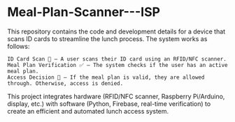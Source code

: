 # Meal-Plan-Scanner---ISP
This repository contains the code and development details for a device that scans ID cards to streamline the lunch process. The system works as follows:

    ID Card Scan 🎫 – A user scans their ID card using an RFID/NFC scanner.
    Meal Plan Verification ✅ – The system checks if the user has an active meal plan.
    Access Decision 🚦 – If the meal plan is valid, they are allowed through. Otherwise, access is denied.

This project integrates hardware (RFID/NFC scanner, Raspberry Pi/Arduino, display, etc.) with software (Python, Firebase, real-time verification) to create an efficient and automated lunch access system.
